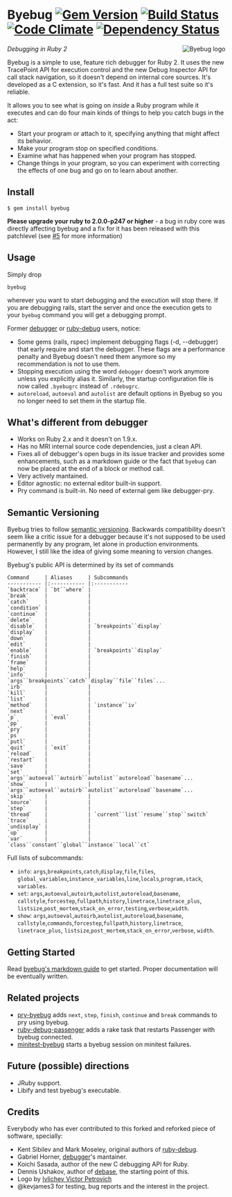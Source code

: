 # Byebug [![Gem Version][1]][2] [![Build Status][3]][4] [![Code Climate][5]][6] [![Dependency Status][7]][8]

<img src="https://raw.github.com/deivid-rodriguez/byebug/master/logo.png"
     alt="Byebug logo" align="right" style="margin-left: 10px" />

_Debugging in Ruby 2_

Byebug is a simple to use, feature rich debugger for Ruby 2. It uses the new
TracePoint API for execution control and the new Debug Inspector API for call
stack navigation, so it doesn't depend on internal core sources. It's developed
as a C extension, so it's fast. And it has a full test suite so it's reliable.

It allows you to see what is going on _inside_ a Ruby program while it executes
and can do four main kinds of things to help you catch bugs in the act:

* Start your program or attach to it, specifying anything that might affect its
behavior.
* Make your program stop on specified conditions.
* Examine what has happened when your program has stopped.
* Change things in your program, so you can experiment with correcting the
effects of one bug and go on to learn about another.


## Install

    $ gem install byebug

**Please upgrade your ruby to 2.0.0-p247 or higher** - a bug in ruby core was
directly affecting byebug and a fix for it has been released with this
patchlevel (see [#5](https://github.com/deivid-rodriguez/byebug/issues/5) for
more information)


## Usage

Simply drop

    byebug

wherever you want to start debugging and the execution will stop there. If you
are debugging rails, start the server and once the execution gets to your
`byebug` command you will get a debugging prompt.

Former [debugger](https://github.com/cldwalker/debugger) or
[ruby-debug](https://github.com/mark-moseley/ruby-debug) users, notice:

* Some gems (rails, rspec) implement debugging flags (-d, --debugger) that early
require and start the debugger. These flags are a performance penalty and Byebug
doesn't need them anymore so my recommendation is not to use them.
* Stopping execution using the word `debugger` doesn't work anymore unless you
explicitly alias it. Similarly, the startup configuration file is now called
`.byebugrc` instead of `.rdebugrc`.
* `autoreload`, `autoeval` and `autolist` are default options in Byebug so you
no longer need to set them in the startup file.


## What's different from debugger

* Works on Ruby 2.x and it doesn't on 1.9.x.
* Has no MRI internal source code dependencies, just a clean API.
* Fixes all of debugger's open bugs in its issue tracker and provides some
enhancements, such as a markdown guide or the fact that `byebug` can now be
placed at the end of a block or method call.
* Very actively mantained.
* Editor agnostic: no external editor built-in support.
* Pry command is built-in. No need of external gem like debugger-pry.


## Semantic Versioning

Byebug tries to follow [semantic versioning](http://semver.org). Backwards
compatibility doesn't seem like a critic issue for a debugger because it's not
supposed to be used permanently by any program, let alone in production
environments. However, I still like the idea of giving some meaning to version
changes.

Byebug's public API is determined by its set of commands

    Command     | Aliases     | Subcommands
    ----------- |:----------- |:-----------
    `backtrace` | `bt``where` |
    `break`     |             |
    `catch`     |             |
    `condition` |             |
    `continue`  |             |
    `delete`    |             |
    `disable`   |             | `breakpoints``display`
    `display`   |             |
    `down`      |             |
    `edit`      |             |
    `enable`    |             | `breakpoints``display`
    `finish`    |             |
    `frame`     |             |
    `help`      |             |
    `info`      |             | `args``breakpoints``catch``display``file``files`...
    `irb`       |             |
    `kill`      |             |
    `list`      |             |
    `method`    |             | `instance``iv`
    `next`      |             |
    `p`         | `eval`      |
    `pp`        |             |
    `pry`       |             |
    `ps`        |             |
    `putl`      |             |
    `quit`      | `exit`      |
    `reload`    |             |
    `restart`   |             |
    `save`      |             |
    `set`       |             | `args``autoeval``autoirb``autolist``autoreload``basename`...
    `show`      |             | `args``autoeval``autoirb``autolist``autoreload``basename`...
    `skip`      |             |
    `source`    |             |
    `step`      |             |
    `thread`    |             | `current``list``resume``stop``switch`
    `trace`     |             |
    `undisplay` |             |
    `up`        |             |
    `var`       |             | `class``constant``global``instance``local``ct`

Full lists of subcommands:

* `info`: `args`,`breakpoints`,`catch`,`display`,`file`,`files`,
`global_variables`,`instance_variables`,`line`,`locals`,`program,stack`,
`variables`.
* `set`: `args`,`autoeval`,`autoirb`,`autolist`,`autoreload`,`basename`,
`callstyle`,`forcestep`,`fullpath`,`history`,`linetrace`,`linetrace_plus`,
`listsize`,`post_mortem`,`stack_on_error`,`testing`,`verbose`,`width`.
* `show`: `args`,`autoeval`,`autoirb`,`autolist`,`autoreload`,`basename`,
`callstyle`,`commands`,`forcestep`,`fullpath`,`history`,`linetrace`,
`linetrace_plus`, `listsize`,`post_mortem`,`stack_on_error`,`verbose`, `width`.


## Getting Started

Read [byebug's markdown
guide](https://github.com/deivid-rodriguez/byebug/blob/master/GUIDE.md) to get
started. Proper documentation will be eventually written.


## Related projects

* [pry-byebug](https://github.com/deivid-rodriguez/pry-byebug) adds `next`,
  `step`, `finish`, `continue` and `break` commands to pry using byebug.
* [ruby-debug-passenger](https://github.com/davejamesmiller/ruby-debug-passenger)
adds a rake task that restarts Passenger with byebug connected.
* [minitest-byebug](https://github.com/kaspth/minitest-byebug) starts a byebug
session on minitest failures.


## Future (possible) directions

* JRuby support.
* Libify and test byebug's executable.


## Credits

Everybody who has ever contributed to this forked and reforked piece of
software, specially:

* Kent Sibilev and Mark Moseley, original authors of
[ruby-debug](https://github.com/mark-moseley/ruby-debug).
* Gabriel Horner, [debugger](https://github.com/cldwalker/debugger)'s mantainer.
* Koichi Sasada, author of the new C debugging API for Ruby.
* Dennis Ushakov, author of [debase](https://github.com/denofevil/debase), the
starting point of this.
* Logo by [Ivlichev Victor Petrovich](http://www.aha-soft.com/)
* @kevjames3 for testing, bug reports and the interest in the project.

[1]: https://badge.fury.io/rb/byebug.png
[2]: http://badge.fury.io/rb/byebug
[3]: https://secure.travis-ci.org/deivid-rodriguez/byebug.png
[4]: http://travis-ci.org/deivid-rodriguez/byebug
[5]: https://codeclimate.com/github/deivid-rodriguez/byebug.png
[6]: https://codeclimate.com/github/deivid-rodriguez/byebug
[7]: https://gemnasium.com/deivid-rodriguez/byebug.png
[8]: https://gemnasium.com/deivid-rodriguez/byebug
